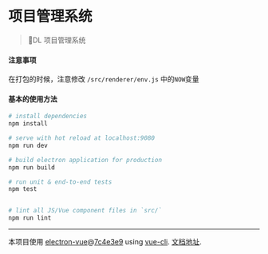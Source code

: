 # 项目管理系统

> DL 项目管理系统

#### 注意事项
在打包的时候，注意修改 `/src/renderer/env.js` 中的`NOW`变量

#### 基本的使用方法

``` bash
# install dependencies
npm install

# serve with hot reload at localhost:9080
npm run dev

# build electron application for production
npm run build

# run unit & end-to-end tests
npm test


# lint all JS/Vue component files in `src/`
npm run lint

```

---

本项目使用 [electron-vue](https://github.com/SimulatedGREG/electron-vue)@[7c4e3e9](https://github.com/SimulatedGREG/electron-vue/tree/7c4e3e90a772bd4c27d2dd4790f61f09bae0fcef) using [vue-cli](https://github.com/vuejs/vue-cli). 
[文档地址](https://simulatedgreg.gitbooks.io/electron-vue/content/index.html).
